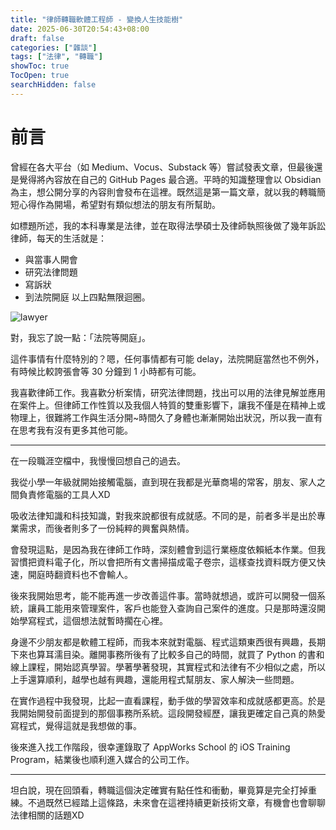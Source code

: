 ```yaml
---
title: "律師轉職軟體工程師 - 變換人生技能樹"
date: 2025-06-30T20:54:43+08:00
draft: false
categories: ["雜談"]
tags: ["法律", "轉職"]
showToc: true
TocOpen: true
searchHidden: false
---
```


# 前言
曾經在各大平台（如 Medium、Vocus、Substack 等）嘗試發表文章，但最後還是覺得將內容放在自己的 GitHub Pages 最合適。平時的知識整理會以 Obsidian 為主，想公開分享的內容則會發布在這裡。既然這是第一篇文章，就以我的轉職簡短心得作為開場，希望對有類似想法的朋友有所幫助。

如標題所述，我的本科專業是法律，並在取得法學碩士及律師執照後做了幾年訴訟律師，每天的生活就是：

- 與當事人開會
- 研究法律問題
- 寫訴狀
- 到法院開庭
以上四點無限迴圈。

![lawyer](/images/2025-06-30-lawyer.jpeg)

對，我忘了說一點：「法院等開庭」。

這件事情有什麼特別的？嗯，任何事情都有可能 delay，法院開庭當然也不例外，有時候比較誇張會等 30 分鐘到 1 小時都有可能。

我喜歡律師工作。我喜歡分析案情，研究法律問題，找出可以用的法律見解並應用在案件上。但律師工作性質以及我個人特質的雙重影響下，讓我不僅是在精神上或物理上，很難將工作與生活分開~時間久了身體也漸漸開始出狀況，所以我一直有在思考我有沒有更多其他可能。

---

在一段職涯空檔中，我慢慢回想自己的過去。

我從小學一年級就開始接觸電腦，直到現在我都是光華商場的常客，朋友、家人之間負責修電腦的工具人XD

吸收法律知識和科技知識，對我來說都很有成就感。不同的是，前者多半是出於專業需求，而後者則多了一份純粹的興奮與熱情。

會發現這點，是因為我在律師工作時，深刻體會到這行業極度依賴紙本作業。但我習慣把資料電子化，所以會把所有文書掃描成電子卷宗，這樣查找資料既方便又快速，開庭時翻資料也不會輸人。

後來我開始思考，能不能再進一步改善這件事。當時就想過，或許可以開發一個系統，讓員工能用來管理案件，客戶也能登入查詢自己案件的進度。只是那時還沒開始學寫程式，這個想法就暫時擱在心裡。

身邊不少朋友都是軟體工程師，而我本來就對電腦、程式這類東西很有興趣，長期下來也算耳濡目染。離開事務所後有了比較多自己的時間，就買了 Python 的書和線上課程，開始認真學習。學著學著發現，其實程式和法律有不少相似之處，所以上手還算順利，越學也越有興趣，還能用程式幫朋友、家人解決一些問題。

在實作過程中我發現，比起一直看課程，動手做的學習效率和成就感都更高。於是我開始開發前面提到的那個事務所系統。這段開發經歷，讓我更確定自己真的熱愛寫程式，覺得這就是我想做的事。

後來進入找工作階段，很幸運錄取了 AppWorks School 的 iOS Training Program，結業後也順利進入媒合的公司工作。

---

坦白說，現在回頭看，轉職這個決定確實有點任性和衝動，畢竟算是完全打掉重練。不過既然已經踏上這條路，未來會在這裡持續更新技術文章，有機會也會聊聊法律相關的話題XD
